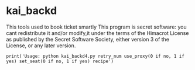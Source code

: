 # kai_backd
This tools used to book ticket smartly
This program is secret software: you cant redistribute it and/or modify,it under the terms of the Himacrot License as published by the Secret Software Society, either version 3 of the License, or any later version.


    print('Usage: python kai_backd4.py retry_num use_proxy(0 if no, 1 if yes) set_seat(0 if no, 1 if yes) recipe')
